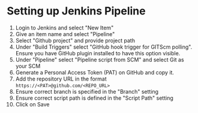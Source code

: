 # Setting up Jenkins Pipeline
1. Login to Jenkins and select "New Item"
2. Give an item name and select "Pipeline"
3. Select "Github project" and provide project path
4. Under "Build Triggers" select "GitHub hook trigger for GITScm polling". Ensure you have GitHub plugin installed to have this option visible.
5. Under "Pipeline" select "Pipeline script from SCM" and select Git as your SCM
6. Generate a Personal Access Token (PAT) on GitHub and copy it.
7. Add the repository URL in the format `https://<PAT>@github.com/<REPO_URL>`
8. Ensure correct branch is specified in the "Branch" setting
9. Ensure correct script path is defined in the "Script Path" setting
10. Click on Save
